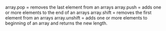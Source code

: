 array.pop = removes the last element from an arrays
array.push = adds one or more elements to the end of an arrays
array.shift = removes the first element from an arrays
array.unshift = adds one or more elements to beginning of an array and returns the new length.
